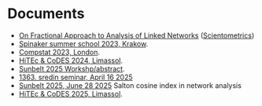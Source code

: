 # Documents

- [On Fractional Approach to Analysis of Linked Networks](./Fractional.pdf) ([Scientometrics](https://link.springer.com/article/10.1007/s11192-020-03383-y))
- [Spinaker summer school 2023, Krakow](./wnets.pdf).
- [Compstat 2023, London](./compstat23.pdf).
- [HiTEc & CoDES 2024, Limassol](./truncated.pdf).
- [Sunbelt 2025 Workshp/abstract](./Sunbelt-Abstract%20159.pdf).
- [1363. sredin seminar, April 16 2025](./sreda1363.pdf)
- [Sunbelt 2025, June 28 2025](./Salton.pdf) Salton cosine index in network analysis
- [HiTEc & CoDES 2025, Limassol](./Erasmus_HiTEc.pdf).
